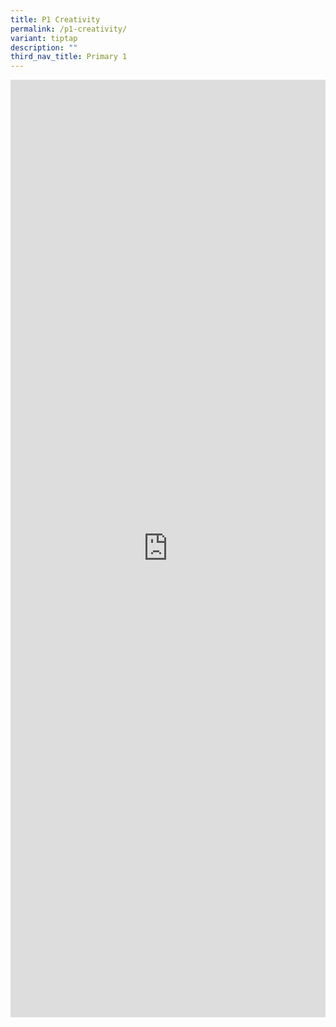 ```yaml
---
title: P1 Creativity
permalink: /p1-creativity/
variant: tiptap
description: ""
third_nav_title: Primary 1
---
```

<div class="iframe-wrapper">
<iframe height="1500" width="100%" allowfullscreen="true" frameborder="0" src="https://docs.google.com/document/d/e/2PACX-1vS4sZXWE7jYU0YoI3fY3k1o1lkvkT-dptUibeFfFuLa4m7P8hjugSypnbfGGGMQIg/pub?embedded=true"></iframe>
</div>
<p></p>